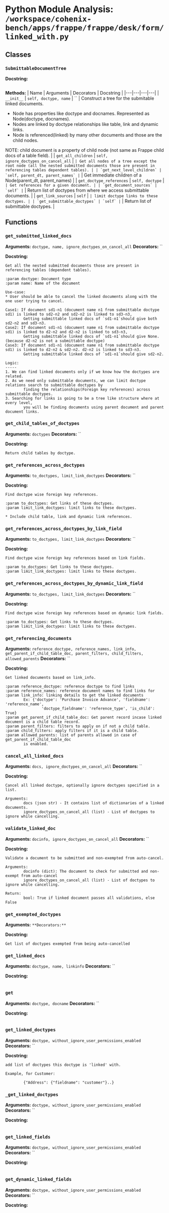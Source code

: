 # Python Module Analysis: `/workspace/cohenix-bench/apps/frappe/frappe/desk/form/linked_with.py`

## Classes

### `SubmittableDocumentTree`


**Docstring:**
```

```

**Methods:**
| Name | Arguments | Decorators | Docstring |
|---|---|---|---|
| `__init__` | `self, doctype, name` | `` | Construct a tree for the submitable linked documents.

* Node has properties like doctype and docnames. Represented as Node(doctype, docnames).
* Nodes are linked by doctype relationships like table, link and dynamic links.
* Node is referenced(linked) by many other documents and those are the child nodes.

NOTE: child document is a property of child node (not same as Frappe child docs of a table field). |
| `get_all_children` | `self, ignore_doctypes_on_cancel_all` | `` | Get all nodes of a tree except the root node (all the nested submitted
documents those are present in referencing tables dependent tables). |
| `get_next_level_children` | `self, parent_dt, parent_names` | `` | Get immediate children of a Node(parent_dt, parent_names) |
| `get_doctype_references` | `self, doctype` | `` | Get references for a given document. |
| `get_document_sources` | `self` | `` | Return list of doctypes from where we access submittable documents. |
| `get_link_sources` | `self` | `` | limit doctype links to these doctypes. |
| `get_submittable_doctypes` | `self` | `` | Return list of submittable doctypes. |





## Functions

### `get_submitted_linked_docs`
**Arguments:** `doctype, name, ignore_doctypes_on_cancel_all`
**Decorators:** ``

**Docstring:**
```
Get all the nested submitted documents those are present in referencing tables (dependent tables).

:param doctype: Document type
:param name: Name of the document

Use-case:
* User should be able to cancel the linked documents along with the one user trying to cancel.

Case1: If document sd1-n1 (document name n1 from submittable doctype sd1) is linked to sd2-n2 and sd2-n2 is linked to sd3-n3,
        Getting submittable linked docs of `sd1-n1`should give both sd2-n2 and sd3-n3.
Case2: If document sd1-n1 (document name n1 from submittable doctype sd1) is linked to d2-n2 and d2-n2 is linked to sd3-n3,
        Getting submittable linked docs of `sd1-n1`should give None. (because d2-n2 is not a submittable doctype)
Case3: If document sd1-n1 (document name n1 from submittable doctype sd1) is linked to d2-n2 & sd2-n2. d2-n2 is linked to sd3-n3.
        Getting submittable linked docs of `sd1-n1`should give sd2-n2.

Logic:
-----
1. We can find linked documents only if we know how the doctypes are related.
2. As we need only submittable documents, we can limit doctype relations search to submittable doctypes by
        finding the relationships(Foreign key references) across submittable doctypes.
3. Searching for links is going to be a tree like structure where at every level,
        you will be finding documents using parent document and parent document links.
```
### `get_child_tables_of_doctypes`
**Arguments:** `doctypes`
**Decorators:** ``

**Docstring:**
```
Return child tables by doctype.
```
### `get_references_across_doctypes`
**Arguments:** `to_doctypes, limit_link_doctypes`
**Decorators:** ``

**Docstring:**
```
Find doctype wise foreign key references.

:param to_doctypes: Get links of these doctypes.
:param limit_link_doctypes: limit links to these doctypes.

* Include child table, link and dynamic link references.
```
### `get_references_across_doctypes_by_link_field`
**Arguments:** `to_doctypes, limit_link_doctypes`
**Decorators:** ``

**Docstring:**
```
Find doctype wise foreign key references based on link fields.

:param to_doctypes: Get links to these doctypes.
:param limit_link_doctypes: limit links to these doctypes.
```
### `get_references_across_doctypes_by_dynamic_link_field`
**Arguments:** `to_doctypes, limit_link_doctypes`
**Decorators:** ``

**Docstring:**
```
Find doctype wise foreign key references based on dynamic link fields.

:param to_doctypes: Get links to these doctypes.
:param limit_link_doctypes: limit links to these doctypes.
```
### `get_referencing_documents`
**Arguments:** `reference_doctype, reference_names, link_info, get_parent_if_child_table_doc, parent_filters, child_filters, allowed_parents`
**Decorators:** ``

**Docstring:**
```
Get linked documents based on link_info.

:param reference_doctype: reference doctype to find links
:param reference_names: reference document names to find links for
:param link_info: linking details to get the linked documents
        Ex: {'doctype': 'Purchase Invoice Advance', 'fieldname': 'reference_name',
                'doctype_fieldname': 'reference_type', 'is_child': True}
:param get_parent_if_child_table_doc: Get parent record incase linked document is a child table record.
:param parent_filters: filters to apply on if not a child table.
:param child_filters: apply filters if it is a child table.
:param allowed_parents: list of parents allowed in case of get_parent_if_child_table_doc
        is enabled.
```
### `cancel_all_linked_docs`
**Arguments:** `docs, ignore_doctypes_on_cancel_all`
**Decorators:** ``

**Docstring:**
```
Cancel all linked doctype, optionally ignore doctypes specified in a list.

Arguments:
        docs (json str) - It contains list of dictionaries of a linked documents.
        ignore_doctypes_on_cancel_all (list) - List of doctypes to ignore while cancelling.
```
### `validate_linked_doc`
**Arguments:** `docinfo, ignore_doctypes_on_cancel_all`
**Decorators:** ``

**Docstring:**
```
Validate a document to be submitted and non-exempted from auto-cancel.

Arguments:
        docinfo (dict): The document to check for submitted and non-exempt from auto-cancel
        ignore_doctypes_on_cancel_all (list) - List of doctypes to ignore while cancelling.

Return:
        bool: True if linked document passes all validations, else False
```
### `get_exempted_doctypes`
**Arguments:** ``
**Decorators:** ``

**Docstring:**
```
Get list of doctypes exempted from being auto-cancelled
```
### `get_linked_docs`
**Arguments:** `doctype, name, linkinfo`
**Decorators:** ``

**Docstring:**
```

```
### `get`
**Arguments:** `doctype, docname`
**Decorators:** ``

**Docstring:**
```

```
### `get_linked_doctypes`
**Arguments:** `doctype, without_ignore_user_permissions_enabled`
**Decorators:** ``

**Docstring:**
```
add list of doctypes this doctype is 'linked' with.

Example, for Customer:

        {"Address": {"fieldname": "customer"}..}
```
### `_get_linked_doctypes`
**Arguments:** `doctype, without_ignore_user_permissions_enabled`
**Decorators:** ``

**Docstring:**
```

```
### `get_linked_fields`
**Arguments:** `doctype, without_ignore_user_permissions_enabled`
**Decorators:** ``

**Docstring:**
```

```
### `get_dynamic_linked_fields`
**Arguments:** `doctype, without_ignore_user_permissions_enabled`
**Decorators:** ``

**Docstring:**
```

```


